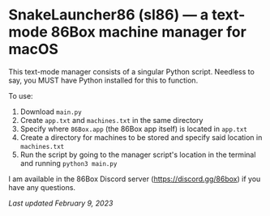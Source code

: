 # SnakeLauncher86 (sl86) — a text-mode 86Box machine manager for macOS
This text-mode manager consists of a singular Python script.
Needless to say, you MUST have Python installed for this to function.

To use:
1. Download `main.py`
2. Create `app.txt` and `machines.txt` in the same directory
3. Specify where `86Box.app` (the 86Box app itself) is located in `app.txt`
4. Create a directory for machines to be stored and specify said location in `machines.txt`
5. Run the script by going to the manager script's location in the terminal and running `python3 main.py`

I am available in the 86Box Discord server (https://discord.gg/86box) if you have any questions.

_Last updated February 9, 2023_
